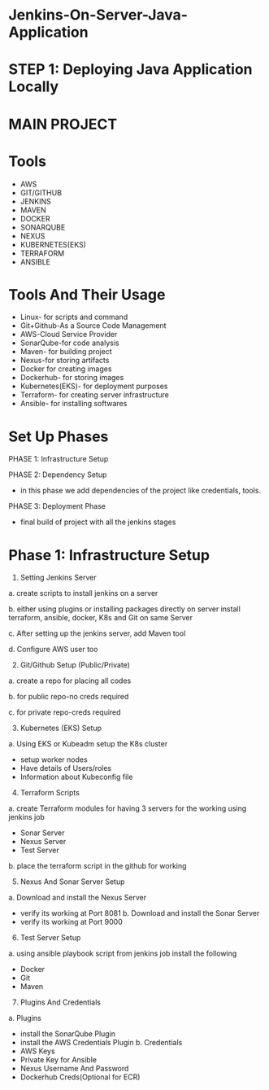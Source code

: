 # Jenkins-On-Server-Java-Application

# STEP 1: Deploying Java Application Locally



# MAIN PROJECT

# Tools
- AWS
- GIT/GITHUB
- JENKINS
- MAVEN
- DOCKER
- SONARQUBE
- NEXUS
- KUBERNETES(EKS)
- TERRAFORM
- ANSIBLE

# Tools And Their Usage

- Linux- for scripts and command
- Git+Github-As a Source Code Management
- AWS-Cloud Service Provider
- SonarQube-for code analysis
- Maven- for building project
- Nexus-for storing artifacts
- Docker for creating images
- Dockerhub- for storing images
- Kubernetes(EKS)- for deployment purposes
- Terraform- for creating server infrastructure
- Ansible- for installing softwares

# Set Up Phases

PHASE 1: Infrastructure Setup

PHASE 2: Dependency Setup

- in this phase we add dependencies of the project like credentials, tools.

PHASE 3: Deployment Phase

- final build of project with all the jenkins stages

# Phase 1: Infrastructure Setup

1. Setting Jenkins Server

a. create scripts to install jenkins on a server

b. either using plugins or installing packages directly on server install terraform, ansible, docker, K8s and Git on same Server

c. After setting up the jenkins server, add Maven tool

d. Configure AWS user too

2. Git/Github Setup (Public/Private)

a. create a repo for placing all codes

b. for public repo-no creds required

c. for private repo-creds required

3. Kubernetes (EKS) Setup

a. Using EKS or Kubeadm setup the K8s cluster
- setup worker nodes
- Have details of Users/roles
- Information about Kubeconfig file

4. Terraform Scripts

a. create Terraform modules for having 3 servers for the working using jenkins job
- Sonar Server
- Nexus Server
- Test Server

b. place the terraform script in the github for working

5. Nexus And Sonar Server Setup

a. Download and install the Nexus Server
- verify its working at Port 8081
b. Download and install the Sonar Server
- verify its working at Port 9000

6. Test Server Setup

a. using ansible playbook script from jenkins job install the following 
- Docker
- Git
- Maven

7. Plugins And Credentials

a. Plugins
- install the SonarQube Plugin
- install the AWS Credentials Plugin
b. Credentials
- AWS Keys
- Private Key for Ansible
- Nexus Username And Password
- Dockerhub Creds(Optional for ECR)






